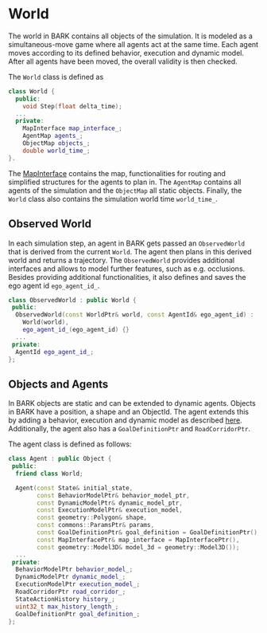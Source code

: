 World
================================

The world in BARK contains all objects of the simulation.
It is modeled as a simultaneous-move game where all agents act at the same time.
Each agent moves according to its defined behavior, execution and dynamic model.
After all agents have been moved, the overall validity is then checked.

The `World` class is defined as

```cpp
class World {
  public:
    void Step(float delta_time);
  ...
  private:
    MapInterface map_interface_;
    AgentMap agents_;
    ObjectMap objects_;
    double world_time_;
}.
```

The [MapInterface](map_interface.md) contains the map, functionalities for routing and simplified structures for the agents to plan in.
The `AgentMap` contains all agents of the simulation and the `ObjectMap` all static objects.
Finally, the `World` class also contains the simulation world time `world_time_`.


## Observed World

In each simulation step, an agent in BARK gets passed an `ObservedWorld` that is derived from the current `World`.
The agent then plans in this derived world and returns a trajectory.
The `ObservedWorld` provides additional interfaces and allows to model further features, such as e.g. occlusions.
Besides providing additional functionalities, it also defines and saves the ego agent id `ego_agent_id_`.

```cpp
class ObservedWorld : public World {
 public:
  ObservedWorld(const WorldPtr& world, const AgentId& ego_agent_id) :
    World(world),
    ego_agent_id_(ego_agent_id) {}
  ...
 private:
  AgentId ego_agent_id_;
};
```

## Objects and Agents

In BARK objects are static and can be extended to dynamic agents.
Objects in BARK have a position, a shape and an ObjectId.
The agent extends this by adding a behavior, execution and dynamic model as described [here](models.md).
Additionally, the agent also has a  `GoalDefinitionPtr` and `RoadCorridorPtr`.

The agent class is defined as follows:

```cpp
class Agent : public Object {
 public:
  friend class World;

  Agent(const State& initial_state,
        const BehaviorModelPtr& behavior_model_ptr,
        const DynamicModelPtr& dynamic_model_ptr,
        const ExecutionModelPtr& execution_model,
        const geometry::Polygon& shape,
        const commons::ParamsPtr& params,
        const GoalDefinitionPtr& goal_definition = GoalDefinitionPtr(),
        const MapInterfacePtr& map_interface = MapInterfacePtr(),
        const geometry::Model3D& model_3d = geometry::Model3D());
  ...
 private:
  BehaviorModelPtr behavior_model_;
  DynamicModelPtr dynamic_model_;
  ExecutionModelPtr execution_model_;
  RoadCorridorPtr road_corridor_;
  StateActionHistory history_;
  uint32_t max_history_length_;
  GoalDefinitionPtr goal_definition_;
};
```